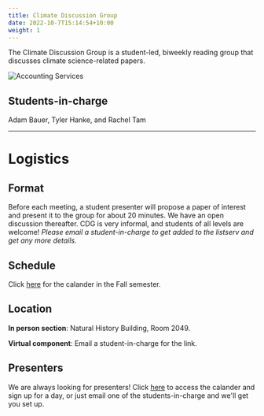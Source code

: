 ```yaml
---
title: Climate Discussion Group
date: 2022-10-7T15:14:54+10:00
weight: 1
---
```


The Climate Discussion Group is a student-led, biweekly reading group that discusses climate science-related papers.

![Accounting Services](/images/austin-distel-nGc5RT2HmF0-unsplash.jpg)

## Students-in-charge
Adam Bauer, Tyler Hanke, and Rachel Tam

---
# Logistics
## Format
Before each meeting, a student presenter will propose a paper of interest and present it to the group for about 20 minutes. We have an open discussion thereafter. CDG is very informal, and students of all levels are welcome! *Please email a student-in-charge to get added to the listserv and get any more details.*

## Schedule
Click [here](https://docs.google.com/spreadsheets/d/1353SS65g51Cg05U6peOKijjNJpQbzkKkP-r1O4A09ms/edit#gid=0) for the calander in the Fall semester.

## Location
**In person section**: Natural History Building, Room 2049. 

**Virtual component**: Email a student-in-charge for the link.

## Presenters
We are always looking for presenters! Click [here](https://docs.google.com/spreadsheets/d/1353SS65g51Cg05U6peOKijjNJpQbzkKkP-r1O4A09ms/edit#gid=0) to access the calander and sign up for a day, or just email one of the students-in-charge and we'll get you set up.